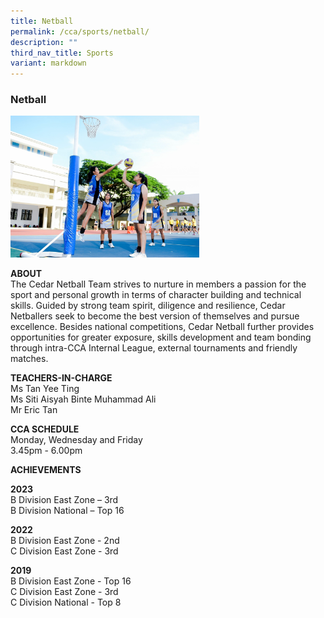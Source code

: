 ```yaml
---
title: Netball
permalink: /cca/sports/netball/
description: ""
third_nav_title: Sports
variant: markdown
---
```

### Netball

<img src="/images/sports4.png" style="width:60%">

**ABOUT**  
The Cedar Netball Team strives to nurture in members a passion for the sport and personal growth in terms of character building and technical skills. Guided by strong team spirit, diligence and resilience, Cedar Netballers seek to become the best version of themselves and pursue excellence. Besides national competitions, Cedar Netball further provides opportunities for greater exposure, skills development and team bonding through intra-CCA Internal League, external tournaments and friendly matches.  
  
**TEACHERS-IN-CHARGE**  
Ms Tan Yee Ting  
Ms Siti Aisyah Binte Muhammad Ali  
Mr Eric Tan 
  
**CCA SCHEDULE**  
Monday, Wednesday and Friday  
3.45pm - 6.00pm  
  
**ACHIEVEMENTS**<br>

**2023**&nbsp; <br>
B Division East Zone – 3rd<br>
B Division National – Top 16

**2022**&nbsp; <br>
B Division East Zone - 2nd<br>
C Division East Zone - 3rd

  

**2019**&nbsp;<br>
B Division East Zone - Top 16  <br>
C Division East Zone - 3rd  <br>
C Division National - Top 8